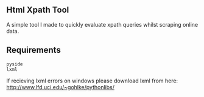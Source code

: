 ## Html Xpath Tool

A simple tool I made to quickly evaluate xpath queries whilst scraping online data.

## **Requirements**
```
pyside
lxml
```

If recieving lxml errors on windows please download lxml from here:
http://www.lfd.uci.edu/~gohlke/pythonlibs/

